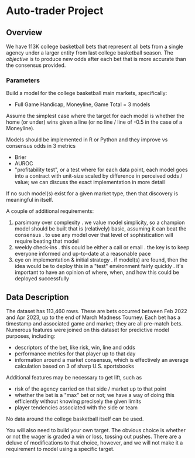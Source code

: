 # Auto-trader Project

## Overview 
We have 113K college basketball bets that represent all bets from a single agency under a larger entity from last college basketball season.
The *objective* is to produce new odds after each bet that is more accurate than the consensus provided.

### Parameters
Build a model for the college basketball main markets, specifically:
  - Full Game Handicap, Moneyline, Game Total
  = 3 models

Assume the simplest case where the target for each model is whether the home (or under) wins given a line (or no line / line of -0.5 in the case of a Moneyline).

Models should be implemented in R or Python and they improve vs consensus odds in 3 metrics
  - Brier
  - AUROC
  - "profitability test", or a test where for each data point, each model goes into a contract with unit-size scaled by difference in perceived odds / value; we can discuss the exact implementation in more detail

If no such model(s) exist for a given market type, then that discovery is meaningful in itself.

A couple of additional requirements:
  1. parsimony over complexity
    . we value model simplicity, so a champion model should be built that is (relatively) basic, assuming it can beat the consensus
    . to use any model over that level of sophistication will require beating that model
  2. weekly check-ins
    . this could be either a call or email
    . the key is to keep everyone informed and up-to-date at a reasonable pace
  3. eye on implementation & initial strategy
    . if model(s) are found, then the idea would be to deploy this in a "test" environment fairly quickly
    . it's important to have an opinion of where, when, and how this could be deployed successfully


## Data Description
The dataset has 113,460 rows. These are bets occurred between Feb 2022 and Apr 2023, up to the end of March Madness Tourney. Each bet has a timestamp and associated game and market; they are all pre-match bets. Numerous features were joined on this dataset for predictive model purposes, including:
  - descriptors of the bet, like risk, win, line and odds
  - performance metrics for that player up to that day
  - information around a market consensus, which is effectively an average calculation based on 3 of sharp U.S. sportsbooks

Additional features may be necessary to get lift, such as
  - risk of the agency carried on that side / market up to that point
  - whether the bet is a "max" bet or not; we have a way of doing this efficiently without knowing precisely the given limits
  - player tendencies associated with the side or team

No data around the college basketball itself can be used.

You will also need to build your own target. The obvious choice is whether or not the wager is graded a win or loss, tossing out pushes. There are a deluve of modifications to that choice, however, and we will not make it a requirement to model using a specific target.
